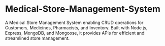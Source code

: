 # Medical-Store-Management-System
A Medical Store Management System enabling CRUD operations for Customers, Medicines, Pharmacists, and Inventory. Built with Node.js, Express, MongoDB, and Mongoose, it provides APIs for efficient and streamlined store management.

